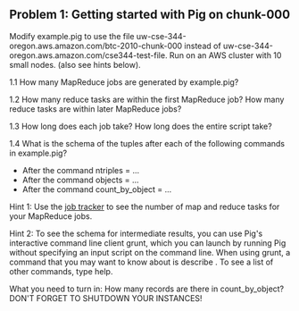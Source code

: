 ## Problem 1: Getting started with Pig on chunk-000

Modify example.pig to use the file uw-cse-344-oregon.aws.amazon.com/btc-2010-chunk-000 instead of uw-cse-344-oregon.aws.amazon.com/cse344-test-file. Run on an AWS cluster with 10 small nodes. (also see hints below).

1.1 How many MapReduce jobs are generated by example.pig?

1.2 How many reduce tasks are within the first MapReduce job? How many reduce tasks are within later MapReduce jobs?

1.3 How long does each job take? How long does the entire script take?

1.4 What is the schema of the tuples after each of the following commands in example.pig?

* After the command ntriples = ...
* After the command objects = ...
* After the command count_by_object = ...

Hint 1: Use the [job tracker](https://class.coursera.org/datasci-002/wiki/view?page=awssetup) to see the number of map and reduce tasks for your MapReduce jobs.

Hint 2: To see the schema for intermediate results, you can use Pig's interactive command line client grunt, which you can launch by running Pig without specifying an input script on the command line. When using grunt, a command that you may want to know about is describe . To see a list of other commands, type help.

What you need to turn in:
How many records are there in count_by_object? DON'T FORGET TO SHUTDOWN YOUR INSTANCES!
